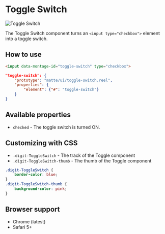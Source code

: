 # Toggle Switch

![Toggle Switch](screenshot.png)

The Toggle Switch component turns an `<input type="checkbox">` element into a toggle switch.

## How to use

```html
<input data-montage-id="toggle-switch" type="checkbox">
```

```json
"toggle-switch": {
    "prototype": "matte/ui/toggle-switch.reel",
    "properties": {
        "element": {"#": "toggle-switch"}
    }
}
```


## Available properties

* `checked` - The toggle switch is turned ON.


## Customizing with CSS

* `.digit-ToggleSwitch` - The track of the Toggle component
* `.digit-ToggleSwitch-thumb` - The thumb of the Toggle component

```css
.digit-ToggleSwitch {
    border-color: blue;
}
.digit-ToggleSwitch-thumb {
    background-color: pink;
}
```



## Browser support

* Chrome (latest)
* Safari 5+
